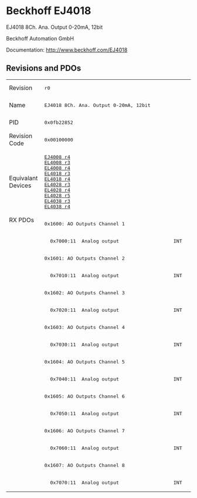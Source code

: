 # Beckhoff EJ4018

EJ4018 8Ch. Ana. Output 0-20mA, 12bit

Beckhoff Automation GmbH

Documentation: <a href="http://www.beckhoff.com/EJ4018">http://www.beckhoff.com/EJ4018</a>

## Revisions and PDOs
<table>
<tr >
<td class="first">Revision</td>
<td ><pre>r0</pre></td>
</tr>
<tr >
<td class="first">Name</td>
<td ><pre>EJ4018 8Ch. Ana. Output 0-20mA, 12bit</pre></td>
</tr>
<tr >
<td class="first">PID</td>
<td ><pre>0x0fb22852</pre></td>
</tr>
<tr >
<td class="first">Revision Code</td>
<td ><pre>0x00100000</pre></td>
</tr>
<tr >
<td class="first">Equivalant Devices</td>
<td ><pre><a href="EJ4008">EJ4008 r4</a><br/><a href="EL4008">EL4008 r3</a><br/><a href="EL4008">EL4008 r4</a><br/><a href="EL4018">EL4018 r3</a><br/><a href="EL4018">EL4018 r4</a><br/><a href="EL4028">EL4028 r3</a><br/><a href="EL4028">EL4028 r4</a><br/><a href="EL4028">EL4028 r5</a><br/><a href="EL4038">EL4038 r3</a><br/><a href="EL4038">EL4038 r4</a></pre></td>
</tr>
<tr class="rxpdo pdosection">
<td class="first" rowspan=16 valign=top>RX PDOs</td>
<td><pre>0x1600: AO Outputs Channel 1</pre></td>
<td></td>
</tr>
<tr class="rxpdo">
<td ><pre>  0x7000:11  Analog output                   INT</pre></td>
</tr>
<tr class="rxpdo pdosection">
<td ><pre>0x1601: AO Outputs Channel 2</pre></td>
</tr>
<tr class="rxpdo">
<td ><pre>  0x7010:11  Analog output                   INT</pre></td>
</tr>
<tr class="rxpdo pdosection">
<td ><pre>0x1602: AO Outputs Channel 3</pre></td>
</tr>
<tr class="rxpdo">
<td ><pre>  0x7020:11  Analog output                   INT</pre></td>
</tr>
<tr class="rxpdo pdosection">
<td ><pre>0x1603: AO Outputs Channel 4</pre></td>
</tr>
<tr class="rxpdo">
<td ><pre>  0x7030:11  Analog output                   INT</pre></td>
</tr>
<tr class="rxpdo pdosection">
<td ><pre>0x1604: AO Outputs Channel 5</pre></td>
</tr>
<tr class="rxpdo">
<td ><pre>  0x7040:11  Analog output                   INT</pre></td>
</tr>
<tr class="rxpdo pdosection">
<td ><pre>0x1605: AO Outputs Channel 6</pre></td>
</tr>
<tr class="rxpdo">
<td ><pre>  0x7050:11  Analog output                   INT</pre></td>
</tr>
<tr class="rxpdo pdosection">
<td ><pre>0x1606: AO Outputs Channel 7</pre></td>
</tr>
<tr class="rxpdo">
<td ><pre>  0x7060:11  Analog output                   INT</pre></td>
</tr>
<tr class="rxpdo pdosection">
<td ><pre>0x1607: AO Outputs Channel 8</pre></td>
</tr>
<tr class="rxpdo">
<td ><pre>  0x7070:11  Analog output                   INT</pre></td>
</tr>
</table>
